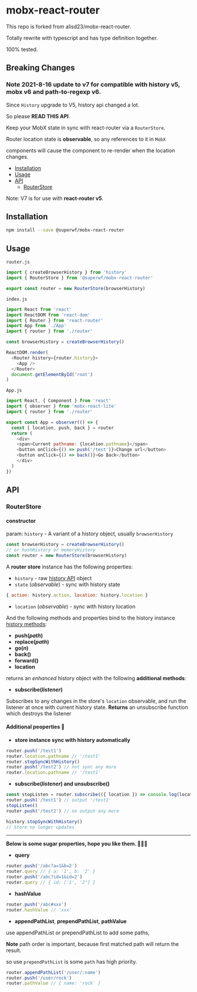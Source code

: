 # mobx-react-router

This repo is forked from alisd23/mobx-react-router.

Totally rewrite with typescript and has type definition together.

100% tested.

## Breaking Changes

### Note 2021-8-16 update to v7 for compatible with history v5, mobx v6 and path-to-regexp v6.

Since `History` upgrade to V5, history api changed a lot.

So please **READ THIS API**.

Keep your MobX state in sync with react-router via a `RouterStore`.

Router location state is **observable**, so any references to it in `MobX`

components will cause the component to re-render when the location changes.

- [Installation](#installation)
- [Usage](#usage)
- [API](#api)
  - [RouterStore](#routerstore)

Note: V7 is for use with **react-router v5**.

## Installation

```sh
npm install --save @superwf/mobx-react-router
```

## Usage

`router.js`

```js
import { createBrowserHistory } from 'history'
import { RouterStore } from '@superwf/mobx-react-router'

export const router = new RouterStore(browserHistory)
```

`index.js`

```js
import React from 'react'
import ReactDOM from 'react-dom'
import { Router } from 'react-router'
import App from './App'
import { router } from './router'

const browserHistory = createBrowserHistory()

ReactDOM.render(
  <Router history={router.history}>
    <App />
  </Router>
  document.getElementById('root')
)
```

`App.js`

```js
import React, { Component } from 'react'
import { observer } from 'mobx-react-lite'
import { router } from './router'

export const App = observer(() => {
  const { location, push, back } = router
  return (
    <div>
    <span>Current pathname: {location.pathname}</span>
    <button onClick={() => push('/test')}>Change url</button>
    <button onClick={() => back()}>Go Back</button>
    </div>
  )
})
```

## API

### RouterStore

#### constructor

param: `history` - A variant of a history object, usually `browserHistory`

```js
const browserHistory = createBrowserHistory()
// or hashHistory or memoryHistory
const router = new RouterStore(browserHistory)
```

A **router store** instance has the following properties:

- `history` - raw [history API](https://github.com/mjackson/history#properties) object
- `state` (*observable*) - sync with history state

```js
{ action: history.action, location: history.location }
```

- `location` (*observable*) - sync with history location

And the following methods and properties bind to the history instance [history methods](https://github.com/mjackson/history#navigation):

- **push(*path*)**
- **replace(*path*)**
- **go(*n*)**
- **back()**
- **forward()**
- **location**

returns an *enhanced* history object with the following **additional methods**:

- **subscribe(*listener*)**  

Subscribes to any changes in the store's `location` observable,
and run the listener at once with current history state.
**Returns** an unsubscribe function which destroys the listener

#### Additional peoperties 🍧

- **store instance sync with history automatically**  

```js
router.push('/test1')
router.location.pathname // '/test1'
router.stopSyncWithHistory()
router.push('/test2') // not sync any more
router.location.pathname // '/test1'
```

- **subscribe(*listener*) and unsubscribe()**  

```js
const stopListen = router.subscribe(({ location }) => console.log(location.pathname))
router.push('/test1') // output '/test1'
stopListen()
router.push('/test2') // no output any more
```

```js
history.stopSyncWithHistory()
// Store no longer updates
```

************************

**Below is some sugar properties, hope you like them. 🍻🍻🍻**

- **query**

```js
router.push('/abc?a=1&b=2')
router.query // { a: '1', b: '2' }
router.push('/abc?id=1&id=2')
router.query // { id: ['1', '2'] }
```

- **hashValue**

```js
router.push('/abc#xxx')
router.hashValue // 'xxx'
```

- **appendPathList**, **prependPathList**, **pathValue**

use appendPathList or prependPathList to add some paths,

**Note** path order is important, because first matched path will return the result.

so use `prependPathList` is some `path` has high priority.

```js
router.appendPathList('/user/:name')
router.push('/user/rock')
router.pathValue // { name: 'rock' }
```
